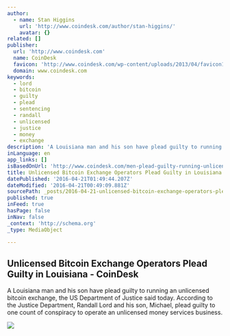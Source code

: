 ```yaml
---
author:
  - name: Stan Higgins
    url: 'http://www.coindesk.com/author/stan-higgins/'
    avatar: {}
related: []
publisher:
  url: 'http://www.coindesk.com'
  name: CoinDesk
  favicon: 'http://www.coindesk.com/wp-content/uploads/2013/04/favicon1.ico?cf8224'
  domain: www.coindesk.com
keywords:
  - lord
  - bitcoin
  - guilty
  - plead
  - sentencing
  - randall
  - unlicensed
  - justice
  - money
  - exchange
description: 'A Louisiana man and his son have plead guilty to running an unlicensed bitcoin exchange, the US Department of Justice said today. According to the Justice Department, Randall Lord and his son, Michael, plead guilty to one count of conspiracy to operate an unlicensed money services business.'
inLanguage: en
app_links: []
isBasedOnUrl: 'http://www.coindesk.com/men-plead-guilty-running-unlicensed-bitcoin-exchange/'
title: Unlicensed Bitcoin Exchange Operators Plead Guilty in Louisiana - CoinDesk
datePublished: '2016-04-21T01:49:44.207Z'
dateModified: '2016-04-21T00:49:09.881Z'
sourcePath: _posts/2016-04-21-unlicensed-bitcoin-exchange-operators-plead-guilty-in-louisi.md
published: true
inFeed: true
hasPage: false
inNav: false
_context: 'http://schema.org'
_type: MediaObject

---
```

<article style=""><h1>Unlicensed Bitcoin Exchange Operators Plead Guilty in Louisiana - CoinDesk</h1><p>A Louisiana man and his son have plead guilty to running an unlicensed bitcoin exchange, the US Department of Justice said today. According to the Justice Department, Randall Lord and his son, Michael, plead guilty to one count of conspiracy to operate an unlicensed money services business.</p><img src="http://media.coindesk.com/2016/02/shutterstock_282701687.jpg" /></article>